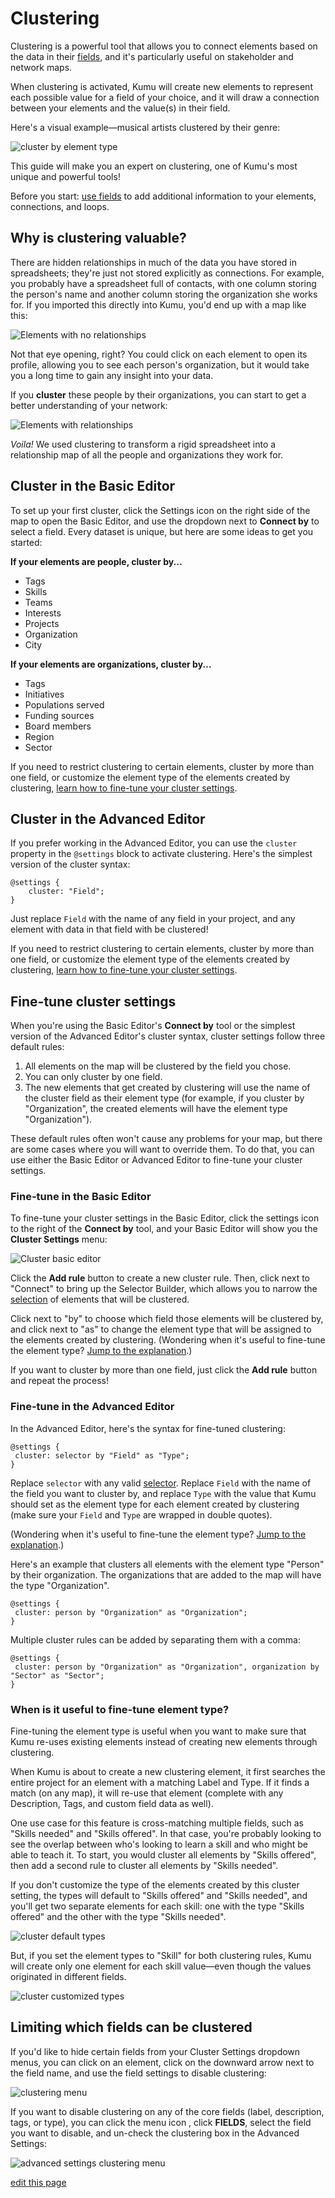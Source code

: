 # Clustering

Clustering is a powerful tool that allows you to connect elements based on the data in their [fields](/guides/fields.html), and it's particularly useful on stakeholder and network maps.

When clustering is activated, Kumu will create new elements to represent each possible value for a field of your choice, and it will draw a connection between your elements and the value(s) in their field.

Here's a visual example—musical artists clustered by their genre:

![cluster by element type](/images/artists-clustered-by-genre.png)


This guide will make you an expert on clustering, one of Kumu's most unique and powerful tools!

<p class="alert alert-info">
Before you start: <a class="alert-link" href="/guides/fields.html">use fields</a> to add additional information to your elements, connections, and loops.
</p>


## Why is clustering valuable?

There are hidden relationships in much of the data you have stored in spreadsheets; they're just not stored explicitly as connections. For example, you probably have a spreadsheet full of contacts, with one column storing the person's name and another column storing the organization she works for. If you imported this directly into Kumu, you'd end up with a map like this:

<img src="/images/cluster-before-final.png" alt="Elements with no relationships">

Not that eye opening, right? You could click on each element to open its profile, allowing you to see each person's organization, but it would take you a long time to gain any insight into your data.

If you **cluster** these people by their organizations, you can start to get a better understanding of your network:

<img src="/images/cluster-after-final.png" alt="Elements with relationships">

*Voila!* We used clustering to transform a rigid spreadsheet into a relationship map of all the people and organizations they work for.


## Cluster in the Basic Editor

To set up your first cluster, click the Settings icon <i class="fa fa-sliders"></i> on the right side of the map to open the Basic Editor, and use the dropdown next to **Connect by** to select a field. Every dataset is unique, but here are some ideas to get you started:

**If your elements are people, cluster by...**
* Tags
* Skills
* Teams
* Interests
* Projects
* Organization
* City

**If your elements are organizations, cluster by...**
* Tags
* Initiatives
* Populations served
* Funding sources
* Board members
* Region
* Sector

If you need to restrict clustering to certain elements, cluster by more than one field, or customize the element type of the elements created by clustering, [learn how to fine-tune your cluster settings](#fine-tune-cluster-settings).


## Cluster in the Advanced Editor

If you prefer working in the Advanced Editor, you can use the `cluster` property in the `@settings` block to activate clustering. Here's the simplest version of the cluster syntax:

```
@settings {
    cluster: "Field";
}
```

Just replace `Field` with the name of any field in your project, and any element with data in that field with be clustered!

If you need to restrict clustering to certain elements, cluster by more than one field, or customize the element type of the elements created by clustering, [learn how to fine-tune your cluster settings](#fine-tune-cluster-settings).


## Fine-tune cluster settings

When you're using the Basic Editor's **Connect by** tool or the simplest version of the Advanced Editor's cluster syntax, cluster settings follow three default rules:

1. All elements on the map will be clustered by the field you chose.
1. You can only cluster by one field.
1. The new elements that get created by clustering will use the name of the cluster field as their element type (for example, if you cluster by "Organization", the created elements will have the element type "Organization").

These default rules often won't cause any problems for your map, but there are some cases where you will want to override them. To do that, you can use either the Basic Editor or Advanced Editor to fine-tune your cluster settings.


### Fine-tune in the Basic Editor

To fine-tune your cluster settings in the Basic Editor, click the settings icon to the right of the **Connect by** tool, and your Basic Editor will show you the **Cluster Settings** menu:

![Cluster basic editor](/images/overview-cluster.png)

Click the **Add rule** button to create a new cluster rule. Then, click next to "Connect" to bring up the Selector Builder, which allows you to narrow the [selection](/guides/selectors.md) of elements that will be clustered.

Click next to "by" to choose which field those elements will be clustered by, and click next to "as" to change the element type that will be assigned to the elements created by clustering. (Wondering when it's useful to fine-tune the element type? [Jump to the explanation](#when-is-it-useful-to-fine-tune-element-type).)

If you want to cluster by more than one field, just click the **Add rule** button and repeat the process!

### Fine-tune in the Advanced Editor

In the Advanced Editor, here's the syntax for fine-tuned clustering:

```
@settings {
 cluster: selector by "Field" as "Type";
}
```

Replace `selector` with any valid [selector](/guides/selectors.md). Replace `Field` with the name of the field you want to cluster by, and replace `Type` with the value that Kumu should set as the element type for each element created by clustering (make sure your `Field` and `Type` are wrapped in double quotes).

(Wondering when it's useful to fine-tune the element type? [Jump to the explanation](#when-is-it-useful-to-fine-tune-element-type).)

Here's an example that clusters all elements with the element type "Person" by their organization. The organizations that are added to the map will have the type "Organization".

```
@settings {
 cluster: person by "Organization" as "Organization";
}
```

Multiple cluster rules can be added by separating them with a comma:

```
@settings {
 cluster: person by "Organization" as "Organization", organization by "Sector" as "Sector";
}
```

### When is it useful to fine-tune element type?

Fine-tuning the element type is useful when you want to make sure that Kumu re-uses existing elements instead of creating new elements through clustering.

When Kumu is about to create a new clustering element, it first searches the entire project for an element with a matching Label and Type. If it finds a match (on any map), it will re-use that element (complete with any Description, Tags, and custom field data as well).

One use case for this feature is cross-matching multiple fields, such as "Skills needed" and "Skills offered". In that case, you're probably looking to see the overlap between who's looking to learn a skill and who might be able to teach it. To start, you would cluster all elements by "Skills offered", then add a second rule to cluster all elements by "Skills needed".

If you don't customize the type of the elements created by this cluster setting, the types will default to "Skills offered" and "Skills needed", and you'll get two separate elements for each skill: one with the type "Skills offered" and the other with the type "Skills needed".

![cluster default types](/images/cluster-default-type.png)

But, if you set the element types to "Skill" for both clustering rules, Kumu will create only one element for each skill value—even though the values originated in different fields.

![cluster customized types](/images/cluster-customized-type.png)


## Limiting which fields can be clustered

If you'd like to hide certain fields from your Cluster Settings dropdown menus, you can click on an element, click on the downward arrow <i class="fa fa-angle-down"></i> next to the field name, and use the field settings to disable clustering:

![clustering menu](/images/clustering-menu.jpg)

If you want to disable clustering on any of the core fields (label, description, tags, or type), you can click the menu icon <i class="fa fa-bars"></i>, click **FIELDS**, select the field you want to disable, and un-check the clustering box in the Advanced Settings:

![advanced settings clustering menu](/images/clustering-menu-advanced.png)


<span class="edit-link"><a href="https://github.com/kumu/docs/blob/master/guides/clustering.md" target="_blank"><i class="fa fa-github"></i> edit this page</a></span>
